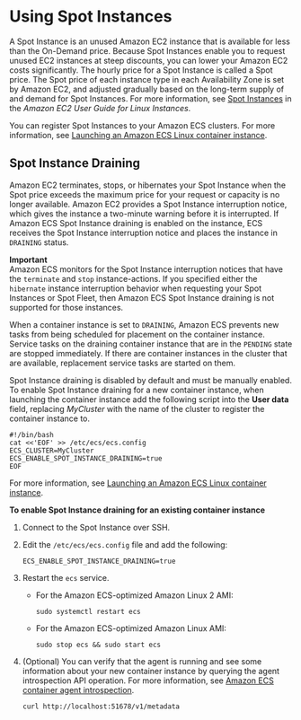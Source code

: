 # Using Spot Instances<a name="container-instance-spot"></a>

A Spot Instance is an unused Amazon EC2 instance that is available for less than the On\-Demand price\. Because Spot Instances enable you to request unused EC2 instances at steep discounts, you can lower your Amazon EC2 costs significantly\. The hourly price for a Spot Instance is called a Spot price\. The Spot price of each instance type in each Availability Zone is set by Amazon EC2, and adjusted gradually based on the long\-term supply of and demand for Spot Instances\. For more information, see [Spot Instances](https://docs.aws.amazon.com/AWSEC2/latest/UserGuide/using-spot-instances.html) in the *Amazon EC2 User Guide for Linux Instances*\.

You can register Spot Instances to your Amazon ECS clusters\. For more information, see [Launching an Amazon ECS Linux container instance](launch_container_instance.md)\.

## Spot Instance Draining<a name="spot-instance-draining"></a>

Amazon EC2 terminates, stops, or hibernates your Spot Instance when the Spot price exceeds the maximum price for your request or capacity is no longer available\. Amazon EC2 provides a Spot Instance interruption notice, which gives the instance a two\-minute warning before it is interrupted\. If Amazon ECS Spot Instance draining is enabled on the instance, ECS receives the Spot Instance interruption notice and places the instance in `DRAINING` status\.

**Important**  
Amazon ECS monitors for the Spot Instance interruption notices that have the `terminate` and `stop` instance\-actions\. If you specified either the `hibernate` instance interruption behavior when requesting your Spot Instances or Spot Fleet, then Amazon ECS Spot Instance draining is not supported for those instances\.

When a container instance is set to `DRAINING`, Amazon ECS prevents new tasks from being scheduled for placement on the container instance\. Service tasks on the draining container instance that are in the `PENDING` state are stopped immediately\. If there are container instances in the cluster that are available, replacement service tasks are started on them\.

Spot Instance draining is disabled by default and must be manually enabled\. To enable Spot Instance draining for a new container instance, when launching the container instance add the following script into the **User data** field, replacing *MyCluster* with the name of the cluster to register the container instance to\.

```
#!/bin/bash
cat <<'EOF' >> /etc/ecs/ecs.config
ECS_CLUSTER=MyCluster
ECS_ENABLE_SPOT_INSTANCE_DRAINING=true
EOF
```

For more information, see [Launching an Amazon ECS Linux container instance](launch_container_instance.md)\.

**To enable Spot Instance draining for an existing container instance**

1. Connect to the Spot Instance over SSH\.

1. Edit the `/etc/ecs/ecs.config` file and add the following:

   ```
   ECS_ENABLE_SPOT_INSTANCE_DRAINING=true
   ```

1. Restart the `ecs` service\.
   + For the Amazon ECS\-optimized Amazon Linux 2 AMI:

     ```
     sudo systemctl restart ecs
     ```
   + For the Amazon ECS\-optimized Amazon Linux AMI:

     ```
     sudo stop ecs && sudo start ecs
     ```

1. \(Optional\) You can verify that the agent is running and see some information about your new container instance by querying the agent introspection API operation\. For more information, see [Amazon ECS container agent introspection](ecs-agent-introspection.md)\.

   ```
   curl http://localhost:51678/v1/metadata
   ```